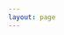 ```yaml
---
layout: page
--- 
```


<script setup>
    import AllApis from '../.vitepress/pages/AllApis.vue'

</script>

<AllApis />